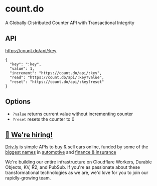 # count.do
A Globally-Distributed Counter API with Transactional Integrity

## API 

<https://count.do/api/:key>
```
{
  "key": ":key",
  "value": 1,
  "increment": "https://count.do/api/:key",
  "read": "https://count.do/api/:key?value",
  "reset": "https://count.do/api/:key?reset"
}
```

## Options
- `?value` returns current value without incrementing counter
- `?reset` resets the counter to 0


## [🚀 We're hiring!](https://careers.do/apply)
[Driv.ly](https://driv.ly) is simple APIs to buy & sell cars online, funded by some of the [biggest names](https://twitter.com/TurnerNovak) in [automotive](https://fontinalis.com/team/#bill-ford) and [finance & insurance](https://www.detroit.vc)

We're building our entire infrastructure on Cloudflare Workers, Durable Objects, KV, R2, and PubSub.  If you're as passionate about these transformational technologies as we are, we'd love for you to join our rapidly-growing team.
